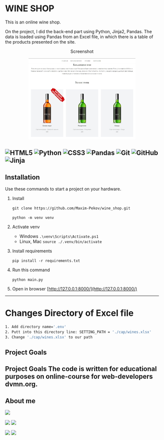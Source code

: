 # WINE SHOP

This is an online wine shop.

On the project, I did the back-end part using Python, Jinja2, Pandas.
The data is loaded using Pandas from an Excel file, in which there is a table of the products presented on the site.

<p align="center">    
  Screenshot
</p>
<p align="center">    
  <img src="./assets/Wine_logo.jpg" width="350" title="hover text">
</p>

![HTML5](https://img.shields.io/badge/html5-%23E34F26.svg?style=for-the-badge&logo=html5&logoColor=white)
![Python](https://img.shields.io/badge/python-3670A0?style=for-the-badge&logo=python&logoColor=ffdd54)
![CSS3](https://img.shields.io/badge/css3-%231572B6.svg?style=for-the-badge&logo=css3&logoColor=white)
![Pandas](https://img.shields.io/badge/pandas-%23150458.svg?style=for-the-badge&logo=pandas&logoColor=white)
![Git](https://img.shields.io/badge/git-%23F05033.svg?style=for-the-badge&logo=git&logoColor=white)
![GitHub](https://img.shields.io/badge/github-%23121011.svg?style=for-the-badge&logo=github&logoColor=white)
![Jinja](https://img.shields.io/badge/jinja-white.svg?style=for-the-badge&logo=jinja&logoColor=black)
---
## Installation

Use these commands to start a project on your hardware.

1. Install

    `git clone https://github.com/Maxim-Pekov/wine_shop.git`

    `python -m venv venv`
2. Activate venv    
    - Windows  `.\venv\Scripts\Activate.ps1`
    - Linux, Mac  `source ./.venv/bin/activate`
3. Install requirements

    `pip install -r requirements.txt`
4. Run this command

   `python main.py`
5. Open in browser
[http://127.0.0.1:8000/](http://127.0.0.1:8000/)
---
# Changes Directory of Excel file
```bash
1. Add directory name='.env'
2. Putt into this directory line: SETTING_PATH = './cap/wines.xlsx'
3. Change './cap/wines.xlsx' to our path
```

## Project Goals
Project Goals
The code is written for educational purposes on online-course for web-developers dvmn.org.
---
## About me



[//]: # (Карточка профиля: )
![](https://github-profile-summary-cards.vercel.app/api/cards/profile-details?username=Maxim-Pekov&theme=solarized_dark)

[//]: # (Статистика языков в коммитах:)
[//]: # (Статистика языков в репозиториях:)
![](https://github-profile-summary-cards.vercel.app/api/cards/most-commit-language?username=Maxim-Pekov&theme=solarized_dark)
![](https://github-profile-summary-cards.vercel.app/api/cards/repos-per-language?username=Maxim-Pekov&theme=solarized_dark)



[//]: # (Статистика профиля:)
[//]: # (Данные по коммитам за сутки:)
![](https://github-profile-summary-cards.vercel.app/api/cards/stats?username=Maxim-Pekov&theme=solarized_dark)
![](https://github-profile-summary-cards.vercel.app/api/cards/productive-time?username=Maxim-Pekov&theme=solarized_dark)

[//]: # ([![trophy]&#40;https://github-profile-trophy.vercel.app/?username=Maxim-Pekov&#41;]&#40;https://github.com/ryo-ma/github-profile-trophy&#41;)